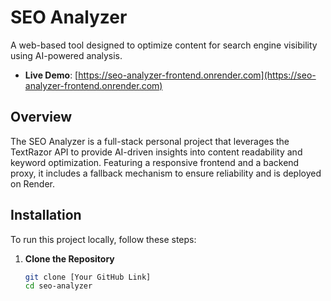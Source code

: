 # SEO Analyzer

A web-based tool designed to optimize content for search engine visibility using AI-powered analysis.

- **Live Demo**: [https://seo-analyzer-frontend.onrender.com](https://seo-analyzer-frontend.onrender.com)

## Overview

The SEO Analyzer is a full-stack personal project that leverages the TextRazor API to provide AI-driven insights into content readability and keyword optimization. Featuring a responsive frontend and a backend proxy, it includes a fallback mechanism to ensure reliability and is deployed on Render.

## Installation

To run this project locally, follow these steps:

1. **Clone the Repository**  
   ```bash
   git clone [Your GitHub Link]
   cd seo-analyzer
